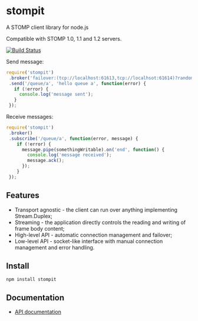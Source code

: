 # stompit

A STOMP client library for node.js

Compatible with STOMP 1.0, 1.1 and 1.2 servers.

[![Build Status](https://travis-ci.org/gdaws/node-stomp.png)](https://travis-ci.org/gdaws/node-stomp)

Send message:

```javascript
require('stompit')
 .broker('failover:(tcp://localhost:61613,tcp://localhsot:61614)?randomize=false')
 .send('/queue/a', 'hello queue a', function(error) {
   if (!error) {
     console.log('message sent');
   }
 });
```

Receive messages:

```javascript
require('stompit')
 .broker()
 .subscribe('/queue/a', function(error, message) {
    if (!error) {
      message.pipe(somethingWritable).on('end', function() {
        console.log('message received');
        message.ack();
      });
    }
 });
```

## Features

* Transport agnostic - the client can run over anything implementing Stream.Duplex;
* Streaming - the application directly controls the reading and writing of frame body content;
* High-level API - automatic connection management and failover;
* Low-level API - socket-like interface with manual connection management and error handling.

## Install

 `npm install stompit`

## Documentation

* [API documentation](http://gdaws.github.io/node-stomp/api/)
